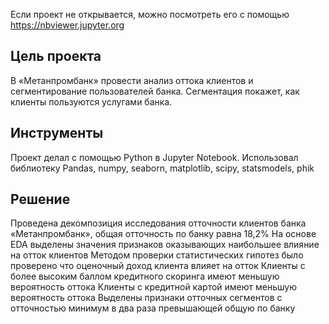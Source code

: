 Если проект не открывается, можно посмотреть его с помощью https://nbviewer.jupyter.org

## Цель проекта
В «Метанпромбанк» провести анализ оттока клиентов и сегментирование пользователей банка. 
Сегментация покажет, как клиенты пользуются услугами банка.
## Инструменты
Проект делал с помощью Python в Jupyter Notebook. Использовал библиотеку Pandas, numpy, seaborn, matplotlib, scipy, statsmodels, phik

## Решение

Проведена декомпозиция исследования отточности клиентов банка «Метанпромбанк», общая отточность по банку равна 18,2%
На основе EDA выделены значения признаков оказывающих наибольшее влияние на отток клиентов
Методом проверки статистических гипотез было проверено что
оценочный доход клиента влияет на отток
Клиенты с более высоким баллом кредитного скоринга имеют меньшую вероятность оттока
Клиенты с кредитной картой имеют меньшую вероятность оттока
Выделены признаки отточных сегментов с отточностью минимум в два раза превышающей общую по банку
